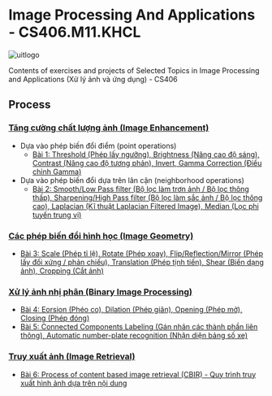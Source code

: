 # Image Processing And Applications - CS406.M11.KHCL

 ![uitlogo](https://portal.uit.edu.vn/Styles/profi/images/logo186x150.png)

Contents of exercises and projects of Selected Topics in Image Processing and Applications (Xử lý ảnh và ứng dụng) - CS406

## Process
### [Tăng cường chất lượng ảnh (Image Enhancement)](https://github.com/ndtuan10/Image-Processing-And-Applications_CS406.M11.KHCL/tree/main/BaiTap/Image_Enhancement)
- Dựa vào phép biến đổi điểm (point operations)
  - [Bài 1: Threshold (Phép lấy ngưỡng), Brightness (Nâng cao độ sáng), Contrast (Nâng cao độ tương phản), Invert, Gamma Correction (Điều chỉnh Gamma)](https://github.com/ndtuan10/Image-Processing-And-Applications_CS406.M11.KHCL/blob/main/BaiTap/Image_Enhancement/BaiTap1:%20(Threshold%2C%20Contrast%2C%20Brightness%2C%20Invert%2C%20Gamma_Correction).ipynb)
- Dựa vào phép biến đổi dựa trên lân cận (neighborhood operations)
  - [Bài 2: Smooth/Low Pass filter (Bộ lọc làm trơn ảnh / Bộ lọc thông thấp), Sharpening/High Pass filter (Bộ lọc làm sắc ảnh / Bộ lọc thông cao), Laplacian (Kĩ thuật Laplacian Filtered Image), Median (Lọc phi tuyến trung vị)](https://github.com/ndtuan10/Image-Processing-And-Applications_CS406.M11.KHCL/blob/main/BaiTap/Image_Enhancement/BaiTap2:%20(Smooth%2C%20Sharpening%2C%20Laplacian%2C%20Median).ipynb)
 
### [Các phép biến đổi hình học (Image Geometry)](https://github.com/ndtuan10/Image-Processing-And-Applications_CS406.M11.KHCL/tree/main/BaiTap/Image_Geometry)
  - [Bài 3: Scale (Phép tỉ lệ), Rotate (Phép xoay), Flip/Reflection/Mirror (Phép lấy đối xứng / phản chiếu), Translation (Phép tịnh tiến), Shear (Biến dạng ảnh), Cropping (Cắt ảnh)](https://github.com/ndtuan10/Image-Processing-And-Applications_CS406.M11.KHCL/blob/main/BaiTap/Image_Geometry/BaiTap3:%20Scale%2C%20Rotate%2C%20Flip%20(Reflection)%2C%20Translation%2C%20Shear%2C%20Cropping.ipynb)

### [Xử lý ảnh nhị phân (Binary Image Processing)](https://github.com/ndtuan10/Image-Processing-And-Applications_CS406.M11.KHCL/tree/main/BaiTap/Binary_Image_Processing)
  - [Bài 4: Eorsion (Phéo co), Dilation (Phép giãn), Opening (Phép mở), Closing (Phép đóng)](https://github.com/ndtuan10/Image-Processing-And-Applications_CS406.M11.KHCL/blob/main/BaiTap/Binary_Image_Processing/BaiTap4:%20Binary%20Image%20Processing%20(Erosion%2C%20Dilation%2C%20Opening%2C%20Closing).ipynb)
  - [Bài 5: Connected Components Labeling (Gán nhãn các thành phần liên thông), Automatic number-plate recognition (Nhận diện bảng số xe)](https://github.com/ndtuan10/Image-Processing-And-Applications_CS406.M11.KHCL/blob/main/BaiTap/Binary_Image_Processing/BaiTap5:%20Binary%20Image%20Processing%20(Connected%20Component%20Labeling%2C%20Automatic%20number-plate%20recognition).ipynb)

### [Truy xuất ảnh (Image Retrieval)](https://github.com/ndtuan10/MachineLearning-and-ComputerVision/tree/main/CV/BaiTap)
  - [Bài 6: Process of content based image retrieval (CBIR) - Quy trình truy xuất hình ảnh dựa trên nội dung](https://github.com/ndtuan10/MachineLearning-and-ComputerVision/blob/main/CV/BaiTap/Process%20of%20content%20based%20image%20retrieval.ipynb)
